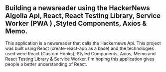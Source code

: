 ## Building a newsreader using the HackerNews Algolia Api, React, React Testing Library, Service Worker (PWA ) ,Styled Components, Axios & Memo.

This application is a newsreader that calls the Hackernews Api. This project was built using React (create-react-app as a base) and the technologies used were React (Custom Hooks), Styled Components, Axios, Memo and React Testing Library & Service Worker. I'm hoping this application gives people a better understanding of React.
